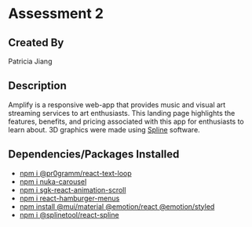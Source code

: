 # Assessment 2

## Created By
Patricia Jiang

## Description
Amplify is a responsive web-app that provides music and visual art streaming services to art enthusiasts. This landing page highlights the features, benefits, and pricing associated with this app for enthusiasts to learn about. 3D graphics were made using [Spline](https://spline.design/) software.

## Dependencies/Packages Installed
- [npm i @pr0gramm/react-text-loop](https://www.npmjs.com/package/@pr0gramm/react-text-loop)
- [npm i nuka-carousel](https://www.npmjs.com/package/nuka-carousel)
- [npm i sgk-react-animation-scroll](https://www.npmjs.com/package/sgk-react-animation-scroll)
- [npm i react-hamburger-menus](https://www.npmjs.com/package/react-hamburger-menus)
- [npm install @mui/material @emotion/react @emotion/styled](https://mui.com/material-ui/getting-started/installation/)
- [npm i @splinetool/react-spline](https://www.npmjs.com/package/@splinetool/react-spline)